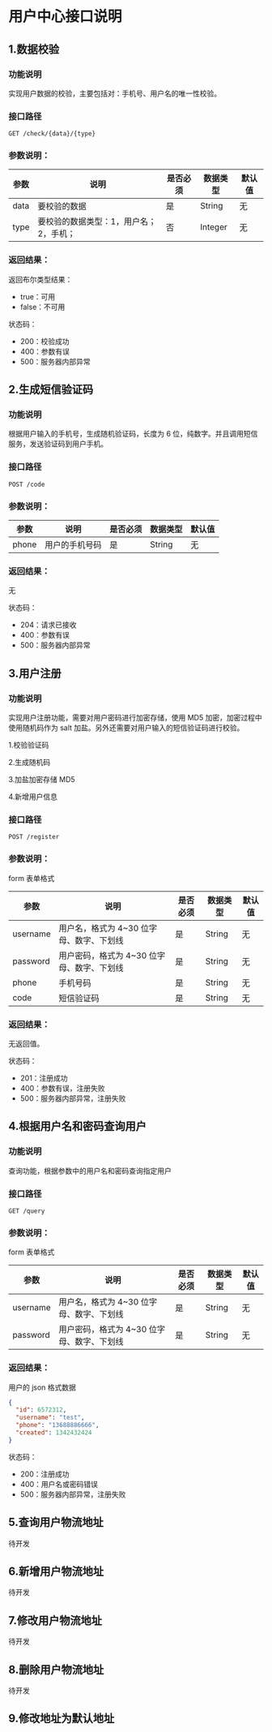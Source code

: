 # 用户中心接口说明

## 1.数据校验

### 功能说明

实现用户数据的校验，主要包括对：手机号、用户名的唯一性校验。

### 接口路径

```
GET /check/{data}/{type}
```

### 参数说明：

| 参数 | 说明                                   | 是否必须 | 数据类型 | 默认值 |
| ---- | -------------------------------------- | -------- | -------- | ------ |
| data | 要校验的数据                           | 是       | String   | 无     |
| type | 要校验的数据类型：1，用户名；2，手机； | 否       | Integer  | 无     |

### 返回结果：

返回布尔类型结果：

- true：可用
- false：不可用

状态码：

- 200：校验成功
- 400：参数有误
- 500：服务器内部异常

## 2.生成短信验证码

### 功能说明

根据用户输入的手机号，生成随机验证码，长度为 6 位，纯数字。并且调用短信服务，发送验证码到用户手机。

### 接口路径

```
POST /code
```

### 参数说明：

| 参数  | 说明           | 是否必须 | 数据类型 | 默认值 |
| ----- | -------------- | -------- | -------- | ------ |
| phone | 用户的手机号码 | 是       | String   | 无     |

### 返回结果：

无

状态码：

- 204：请求已接收
- 400：参数有误
- 500：服务器内部异常

## 3.用户注册

### 功能说明

实现用户注册功能，需要对用户密码进行加密存储，使用 MD5 加密，加密过程中使用随机码作为 salt 加盐。另外还需要对用户输入的短信验证码进行校验。

1.校验验证码

2.生成随机码

3.加盐加密存储 MD5

4.新增用户信息

### 接口路径

```
POST /register
```

### 参数说明：

form 表单格式

| 参数     | 说明                                       | 是否必须 | 数据类型 | 默认值 |
| -------- | ------------------------------------------ | -------- | -------- | ------ |
| username | 用户名，格式为 4~30 位字母、数字、下划线   | 是       | String   | 无     |
| password | 用户密码，格式为 4~30 位字母、数字、下划线 | 是       | String   | 无     |
| phone    | 手机号码                                   | 是       | String   | 无     |
| code     | 短信验证码                                 | 是       | String   | 无     |

### 返回结果：

无返回值。

状态码：

- 201：注册成功
- 400：参数有误，注册失败
- 500：服务器内部异常，注册失败

## 4.根据用户名和密码查询用户

### 功能说明

查询功能，根据参数中的用户名和密码查询指定用户

### 接口路径

```
GET /query
```

### 参数说明：

form 表单格式

| 参数     | 说明                                       | 是否必须 | 数据类型 | 默认值 |
| -------- | ------------------------------------------ | -------- | -------- | ------ |
| username | 用户名，格式为 4~30 位字母、数字、下划线   | 是       | String   | 无     |
| password | 用户密码，格式为 4~30 位字母、数字、下划线 | 是       | String   | 无     |

### 返回结果：

用户的 json 格式数据

```json
{
  "id": 6572312,
  "username": "test",
  "phone": "13688886666",
  "created": 1342432424
}
```

状态码：

- 200：注册成功
- 400：用户名或密码错误
- 500：服务器内部异常，注册失败

## 5.查询用户物流地址

待开发

## 6.新增用户物流地址

待开发

## 7.修改用户物流地址

待开发

## 8.删除用户物流地址

待开发

## 9.修改地址为默认地址
